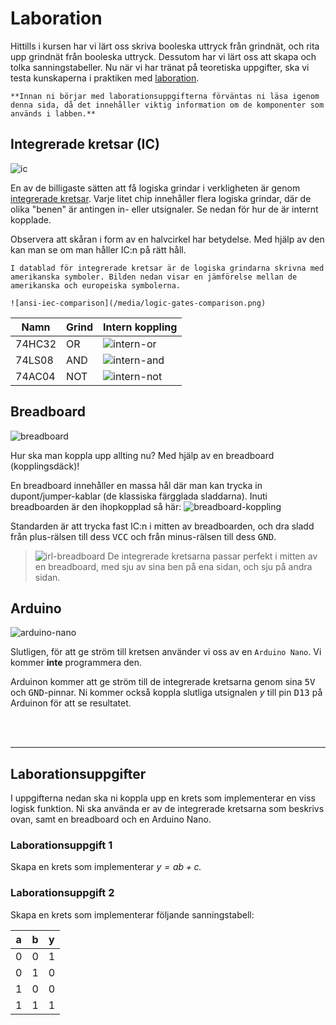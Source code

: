 # Laboration

Hittills i kursen har vi lärt oss skriva booleska uttryck från grindnät, och rita upp grindnät från booleska uttryck. Dessutom har vi lärt oss att skapa och tolka sanningstabeller. Nu när vi har tränat på teoretiska uppgifter, ska vi testa kunskaperna i praktiken med <u>laboration</u>.

<!-- <center>

[↓ Uppgifterna ni ska göra hittar ni längre ned på sidan ↓](#laborationsuppgifter)

</center> -->

```admonish warning title=""
**Innan ni börjar med laborationsuppgifterna förväntas ni läsa igenom denna sida, då det innehåller viktig information om de komponenter som används i labben.**
```

## Integrerade kretsar (IC)

![ic](/media/ic.png)

En av de billigaste sätten att få logiska grindar i verkligheten är genom <u>integrerade kretsar</u>. Varje litet chip innehåller flera logiska grindar, där de olika "benen" är antingen in- eller utsignaler. Se nedan för hur de är internt kopplade.

Observera att skåran i form av en halvcirkel har betydelse. Med hjälp av den kan man se om man håller IC:n på rätt håll.

```admonish warning title="Observera!"
I datablad för integrerade kretsar är de logiska grindarna skrivna med amerikanska symboler. Bilden nedan visar en jämförelse mellan de amerikanska och europeiska symbolerna.

![ansi-iec-comparison](/media/logic-gates-comparison.png)
```

| Namn | Grind | Intern koppling |
|------|-------|-----------------|
| 74HC32 | OR | ![intern-or](/media/74HC32.jpg) |
| 74LS08 | AND | ![intern-and](/media/74LS08.png) |
| 74AC04 | NOT | ![intern-not](/media/74AC04.png) |

## Breadboard

![breadboard](/media/breadboard.png)

Hur ska man koppla upp allting nu? Med hjälp av en breadboard (kopplingsdäck)!

En breadboard innehåller en massa hål där man kan trycka in dupont/jumper-kablar (de klassiska färgglada sladdarna). Inuti breadboarden är den ihopkopplad så här:
![breadboard-koppling](/media/breadboard-diagram.webp)

Standarden är att trycka fast IC:n i mitten av breadboarden, och dra sladd från plus-rälsen till dess <kbd>VCC</kbd> och från minus-rälsen till dess <kbd>GND</kbd>.

> ![irl-breadboard](/media/irl-breadboard.JPG)
> De integrerade kretsarna passar perfekt i mitten av en breadboard, med sju av sina ben på ena sidan, och sju på andra sidan.


## Arduino

![arduino-nano](/media/arduino-nano.png)

Slutligen, för att ge ström till kretsen använder vi oss av en `Arduino Nano`. Vi kommer **inte** programmera den.

Arduinon kommer att ge ström till de integrerade kretsarna genom sina <kbd>5V</kbd> och <kbd>GND</kbd>-pinnar. Ni kommer också koppla slutliga utsignalen $y$ till pin <kbd>D13</kbd> på Arduinon för att se resultatet.

<br>
<br>

---
## Laborationsuppgifter
I uppgifterna nedan ska ni koppla upp en krets som implementerar en viss logisk funktion. Ni ska använda er av de integrerade kretsarna som beskrivs ovan, samt en breadboard och en Arduino Nano.

### Laborationsuppgift 1
Skapa en krets som implementerar _$y = ab + c$._

### Laborationsuppgift 2
Skapa en krets som implementerar följande sanningstabell:

| a | b | y |
|---|---|---|
| 0 | 0 | 1 |
| 0 | 1 | 0 |
| 1 | 0 | 0 |
| 1 | 1 | 1 |

